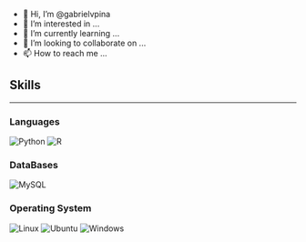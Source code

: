 - 👋 Hi, I’m @gabrielvpina
- 👀 I’m interested in ...
- 🌱 I’m currently learning ...
- 💞️ I’m looking to collaborate on ...
- 📫 How to reach me ...

## Skills 
----
### Languages
![Python](https://img.shields.io/badge/python-3670A0?style=for-the-badge&logo=python&logoColor=ffdd54) 
![R](https://img.shields.io/badge/r-%23276DC3.svg?style=for-the-badge&logo=r&logoColor=white)

### DataBases
![MySQL](https://img.shields.io/badge/mysql-%2300f.svg?style=for-the-badge&logo=mysql&logoColor=white)

### Operating System
![Linux](https://img.shields.io/badge/Linux-FCC624?style=for-the-badge&logo=linux&logoColor=black)
![Ubuntu](https://img.shields.io/badge/Ubuntu-E95420?style=for-the-badge&logo=ubuntu&logoColor=white)
![Windows](https://img.shields.io/badge/Windows-0078D6?style=for-the-badge&logo=windows&logoColor=white)





<!---
gabrielvpina/gabrielvpina is a ✨ special ✨ repository because its `README.md` (this file) appears on your GitHub profile.
You can click the Preview link to take a look at your changes.
--->
